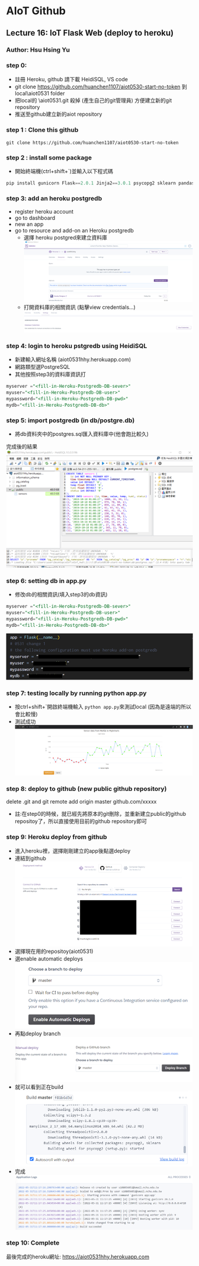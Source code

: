 # AIoT Github

## Lecture 16: IoT Flask Web (deploy to heroku)
### Author: Hsu Hsing Yu

###  step 0: 
* 註冊 Heroku, github 請下載 HeidiSQL, VS code
* git clone https://github.com/huanchen1107/aiot0530-start-no-token 到 local\aiot0531 folder
* 把local的 \aiot0531\.git 殺掉 (產生自己的git管理員) 方便建立新的git repository 
* 推送至github建立新的aiot repository

### step 1 : Clone this github
```
git clone https://github.com/huanchen1107/aiot0530-start-no-token
```

### step 2 : install some package
* 開始終端機(ctrl+shift+`)並輸入以下程式碼
```python
pip install gunicorn Flask==2.0.1 Jinja2==3.0.1 psycopg2 sklearn pandas numpy 
```

### step 3: add an heroku postgredb

* register heroku account
* go to dashboard
* new an app
* go to resource and add-on an Heroku postgredb
    * 選擇 heroku postgred來建立資料庫
    ![image](pic1.png)
    * 打開資料庫的相關資訊 (點擊view credentials...)
    ![image](pic2.png)

### step 4: login to heroku pstgredb using HeidiSQL
* 新建輸入網址名稱 (aiot0531hhy.herokuapp.com)
* 網路類型選PostgreSQL
* 其他按照step3的資料庫資訊打
```sql
myserver ="<fill-in-Heroku-Postgredb-DB-sever>"
myuser="<fill-in-Heroku-Postgredb-DB-user>"
mypassword="<fill-in-Heroku-Postgredb-DB-pwd>"
mydb="<fill-in-Heroku-Postgredb-DB-db>"
```

### step 5: import postgredb (in db/postgre.db)
* 將db資料夾中的postgres.sql匯入資料庫中(他會跑比較久)

完成後的結果
![image](pic3.png)

### step 6: setting db in app.py
* 修改db的相關資訊(填入step3的db資訊)
```sql
myserver ="<fill-in-Heroku-Postgredb-DB-sever>"
myuser="<fill-in-Heroku-Postgredb-DB-user>"
mypassword="<fill-in-Heroku-Postgredb-DB-pwd>"
mydb="<fill-in-Heroku-Postgredb-DB-db>"
```
![image](pic4-redacted_dot_app.png)

### step 7: testing locally by running python app.py
* 按ctrl+shift+`開啟終端機輸入 ```python app.py```來測試local (因為是遠端的所以會比較慢)
* 測試成功
![image](pic5.png)

### step 8: deploy to github (new public github repository)

delete .git and git remote add origin master github.com/xxxxx
* 註:在step0的時候，就已經先將原本的git刪除，並重新建立public的github repositoy了，所以直接使用目前的github repository即可


### step 9: Heroku deploy from github
* 進入heroku裡，選擇剛剛建立的app後點選deploy
* 連結到github
![image](deploy-redacted_dot_app.png)
* 選擇現在用的repositoy(aiot0531)
* 選enable automatic deploys
![image](pic6.png)
* 再點deploy branch
![image](pic7.png)
* 就可以看到正在build
![image](build.png)
* 完成
![image](finish.png)

### step 10: Complete

最後完成的heroku網址: https://aiot0531hhy.herokuapp.com






